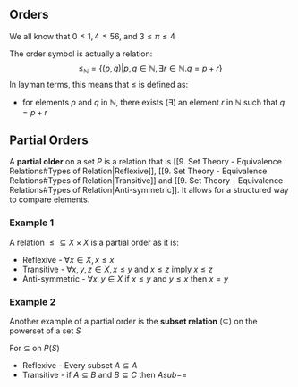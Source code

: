 ## Orders
We all know that $0\leq 1,4 \leq56$, and $3 \leq \pi \leq 4$

The order symbol is actually a relation:
$$
\leq_{\mathbb{N}} = \{ (p,q)|p,q\in \mathbb{N},\exists r\in \mathbb{N}. q=p+r \}
$$
In layman terms, this means that $\leq$ is defined as: 
- for elements $p$ and $q$ in $\mathbb{N}$, there exists ($\exists$) an element $r$ in $\mathbb{N}$ such that $q = p+r$
## Partial Orders
A **partial older** on a set $P$ is a relation that is [[9. Set Theory - Equivalence Relations#Types of Relation|Reflexive]], [[9. Set Theory - Equivalence Relations#Types of Relation|Transitive]] and [[9. Set Theory - Equivalence Relations#Types of Relation|Anti-symmetric]]. It allows for a structured way to compare elements.

### Example 1
A relation  $\leq \subseteq X \times X$ is a partial order as it is:
- Reflexive - $\forall x \in X, x\leq x$
-  Transitive - $\forall x,y,z \in X, x\leq y$ and $x\leq z$ imply $x\leq z$
- Anti-symmetric - $\forall x,y \in X$ if $x\leq y$ and $y\leq x$ then $x=y$
### Example 2
Another example of a partial order is the **subset relation** ($\subseteq$) on the powerset of a set $S$

For $\subseteq$ on $P(S)$
- Reflexive - Every subset $A \subseteq A$
- Transitive - if $A \subseteq B$ and $B \subseteq C$ then $A sub-=$
